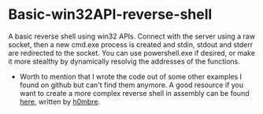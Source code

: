 # Basic-win32API-reverse-shell

A basic reverse shell using win32 APIs. Connect with the server using a raw socket, then a new cmd.exe process is created and stdin, stdout and stderr are redirected to the socket.
You can use powershell.exe if desired, or make it more stealthy by dynamically resolvig the addresses of the functions. 

* Worth to mention that I wrote the code out of some other examples I found on github but can't find them anymore. A good resource if you want to create a more complex reverse shell in assembly can be found [here](https://h0mbre.github.io/Win32_Reverse_Shellcode), written by [h0mbre](https://twitter.com/h0mbre_).
